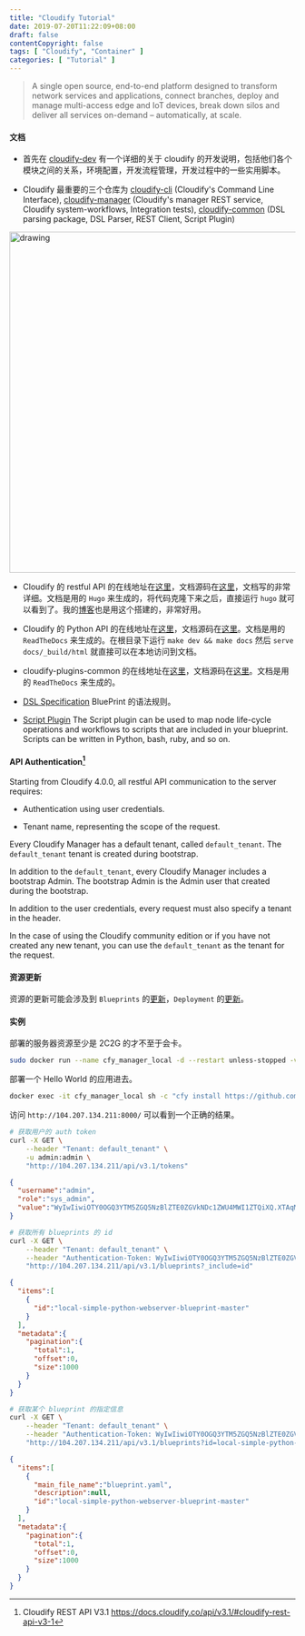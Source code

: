 ```yaml
---
title: "Cloudify Tutorial"
date: 2019-07-20T11:22:09+08:00
draft: false
contentCopyright: false
tags: [ "Cloudify", "Container" ]
categories: [ "Tutorial" ]
---
```


> A single open source, end-to-end platform designed to transform network services and applications, connect branches, deploy and manage multi-access edge and IoT devices, break down silos and deliver all services on-demand – automatically, at scale.

<!--more-->

#### 文档

- 首先在 [cloudify-dev](https://github.com/cloudify-cosmo/cloudify-dev) 有一个详细的关于 cloudify 的开发说明，包括他们各个模块之间的关系，环境配置，开发流程管理，开发过程中的一些实用脚本。

- Cloudify 最重要的三个仓库为 [cloudify-cli](https://github.com/cloudify-cosmo/cloudify-cli) (Cloudify's Command Line Interface), [cloudify-manager](https://github.com/cloudify-cosmo/cloudify-manager) (Cloudify's manager REST service, Cloudify system-workflows, Integration tests), [cloudify-common](https://github.com/cloudify-cosmo/cloudify-common) (DSL parsing package, DSL Parser, REST Client, Script Plugin)

<img src="https://tc.tosone.cn/20190718110415.png" alt="drawing" width="600"/>

- Cloudify 的 restful API 的在线地址在[这里](https://docs.cloudify.co/api/v3.1/)，文档源码在[这里](https://github.com/cloudify-cosmo/cloudify-rest-docs)，文档写的非常详细。文档是用的 `Hugo` 来生成的，将代码克隆下来之后，直接运行 `hugo` 就可以看到了。我的[博客](https://tosone.cn)也是用这个搭建的，非常好用。

- Cloudify 的 Python API 的在线地址在[这里](https://docs.cloudify.co/cloudify-rest-client/)，文档源码在[这里](https://github.com/cloudify-cosmo/cloudify-rest-client)。文档是用的 `ReadTheDocs` 来生成的。在根目录下运行 `make dev && make docs` 然后 `serve docs/_build/html` 就直接可以在本地访问到文档。

- cloudify-plugins-common 的在线地址在[这里](http://cloudify-plugins-common.readthedocs.org/en/latest/)，文档源码在[这里](https://github.com/cloudify-cosmo/cloudify-plugins-common/tree/master/docs)。文档是用的 `ReadTheDocs` 来生成的。

- [DSL Specification](http://docs.getcloudify.org/latest/blueprints/overview/) BluePrint 的语法规则。

- [Script Plugin](http://docs.getcloudify.org/latest/plugins/script/) The Script plugin can be used to map node life-cycle operations and workflows to scripts that are included in your blueprint. Scripts can be written in Python, bash, ruby, and so on.

#### API Authentication[^1]

Starting from Cloudify 4.0.0, all restful API communication to the server requires:

- Authentication using user credentials.

- Tenant name, representing the scope of the request.

Every Cloudify Manager has a default tenant, called `default_tenant`. The `default_tenant` tenant is created during bootstrap.

In addition to the `default_tenant`, every Cloudify Manager includes a bootstrap Admin. The bootstrap Admin is the Admin user that created during the bootstrap.

In addition to the user credentials, every request must also specify a tenant in the header.

In the case of using the Cloudify community edition or if you have not created any new tenant, you can use the `default_tenant` as the tenant for the request.

#### 资源更新

资源的更新可能会涉及到 `Blueprints` 的[更新](https://docs.cloudify.co/api/v3.1/#upload-blueprint)，`Deployment` 的[更新](https://docs.cloudify.co/api/v3.1/#update-deployment)。

#### 实例

部署的服务器资源至少是 2C2G 的才不至于会卡。

```bash
sudo docker run --name cfy_manager_local -d --restart unless-stopped -v /sys/fs/cgroup:/sys/fs/cgroup:ro --tmpfs /run --tmpfs /run/lock --security-opt seccomp:unconfined --cap-add SYS_ADMIN -p 80:80 -p 8000:8000 cloudifyplatform/community:19.01.24
```

部署一个 Hello World 的应用进去。

```bash
docker exec -it cfy_manager_local sh -c "cfy install https://github.com/cloudify-examples/local-simple-python-webserver-blueprint/archive/master.zip"
```

访问 `http://104.207.134.211:8000/` 可以看到一个正确的结果。

```bash
# 获取用户的 auth token
curl -X GET \
    --header "Tenant: default_tenant" \
    -u admin:admin \
    "http://104.207.134.211/api/v3.1/tokens"
```

```json
{
  "username":"admin",
  "role":"sys_admin",
  "value":"WyIwIiwiOTY0OGQ3YTM5ZGQ5NzBlZTE0ZGVkNDc1ZWU4MWI1ZTQiXQ.XTAqMA.km04sF50HUfMwID3EWysJNnAlQg"
}
```

```bash
# 获取所有 blueprints 的 id
curl -X GET \
    --header "Tenant: default_tenant" \
    --header "Authentication-Token: WyIwIiwiOTY0OGQ3YTM5ZGQ5NzBlZTE0ZGVkNDc1ZWU4MWI1ZTQiXQ.XTAqMA.km04sF50HUfMwID3EWysJNnAlQg" \
    "http://104.207.134.211/api/v3.1/blueprints?_include=id"
```

```json
{
  "items":[
    {
      "id":"local-simple-python-webserver-blueprint-master"
    }
  ],
  "metadata":{
    "pagination":{
      "total":1,
      "offset":0,
      "size":1000
    }
  }
}
```

```bash
# 获取某个 blueprint 的指定信息
curl -X GET \
    --header "Tenant: default_tenant" \
    --header "Authentication-Token: WyIwIiwiOTY0OGQ3YTM5ZGQ5NzBlZTE0ZGVkNDc1ZWU4MWI1ZTQiXQ.XTAqMA.km04sF50HUfMwID3EWysJNnAlQg" \
    "http://104.207.134.211/api/v3.1/blueprints?id=local-simple-python-webserver-blueprint-master&_include=id,description,main_file_name"
```

```json
{
  "items":[
    {
      "main_file_name":"blueprint.yaml",
      "description":null,
      "id":"local-simple-python-webserver-blueprint-master"
    }
  ],
  "metadata":{
    "pagination":{
      "total":1,
      "offset":0,
      "size":1000
    }
  }
}
```

[^1]: Cloudify REST API V3.1 https://docs.cloudify.co/api/v3.1/#cloudify-rest-api-v3-1
